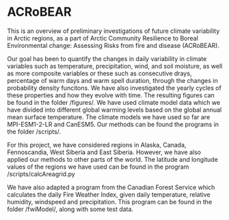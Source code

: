 # ACRoBEAR
This is an overview of preliminary investigations of future climate variability in Arctic regions, as a part of Arctic Community Resilience to Boreal Environmental change: Assessing Risks from fire and disease (ACRoBEAR).

Our goal has been to quantify the changes in daily variability in climate variables such as temperature, precipitation, wind, and soil moisture, as well as more composite variables or these such as consecutive drays, percentage of warm days and warm spell duration, through the changes in probability density funcitons. We have also investigated the yearly cycles of these properties and how they evolve with time. The resulting figures can be found in the folder /figures/. We have used climate model data which we have divided into different global warming levels based on the global annual mean surface temperature. The climate models we have used so far are MPI-ESM1-2-LR and CanESM5. Our methods can be found the programs in the folder /scripts/.

For this project, we have considered regions in Alaska, Canada, Fennoscandia, West Siberia and East Siberia. However, we have also applied our methods to other parts of the world. The latitude and longitude values of the regions we have used can be found in the program /scripts/calcAreagrid.py

We have also adapted a program from the Canadian Forest Service which calculates the daily Fire Weather Index, given daily temperature, relative humidity, windspeed and precipitation. This program can be found in the folder /fwiModel/, along with some test data.
